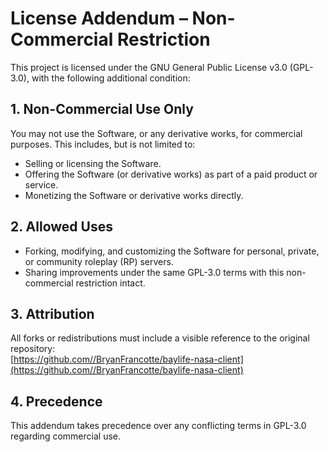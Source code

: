 # License Addendum – Non-Commercial Restriction

This project is licensed under the GNU General Public License v3.0 (GPL-3.0), with the following additional condition:

## 1. Non-Commercial Use Only
You may not use the Software, or any derivative works, for commercial purposes. This includes, but is not limited to:
- Selling or licensing the Software.
- Offering the Software (or derivative works) as part of a paid product or service.
- Monetizing the Software or derivative works directly.

## 2. Allowed Uses
- Forking, modifying, and customizing the Software for personal, private, or community roleplay (RP) servers.  
- Sharing improvements under the same GPL-3.0 terms with this non-commercial restriction intact.

## 3. Attribution
All forks or redistributions must include a visible reference to the original repository:  
[https://github.com//BryanFrancotte/baylife-nasa-client](https://github.com//BryanFrancotte/baylife-nasa-client)

## 4. Precedence
This addendum takes precedence over any conflicting terms in GPL-3.0 regarding commercial use.
